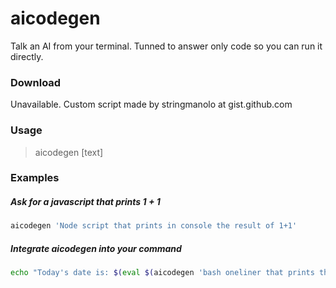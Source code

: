 # aicodegen
Talk an AI from your terminal. Tunned to answer only code so you can run it directly.
  
### Download
Unavailable. Custom script made by stringmanolo at gist.github.com

### Usage
> aicodegen [text]
  
### Examples
##### Ask for a javascript that prints 1 + 1
```bash
aicodegen 'Node script that prints in console the result of 1+1'
```  
  
##### Integrate aicodegen into your command
```bash
echo "Today's date is: $(eval $(aicodegen 'bash oneliner that prints the current date in YYYY-MM-DD format'))"
```
